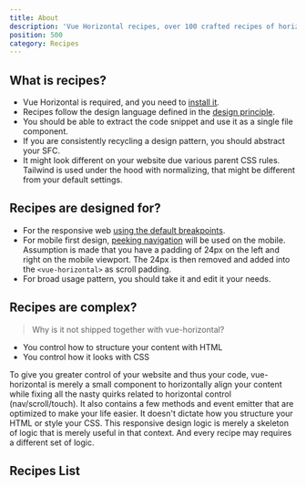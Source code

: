 ```yaml
---
title: About
description: 'Vue Horizontal recipes, over 100 crafted recipes of horizontal layout with various design choices and control mechanisms ready for your needs.'
position: 500
category: Recipes
---
```


## What is recipes?

* Vue Horizontal is required, and you need to [install it](/installation).
* Recipes follow the design language defined in the [design principle](/design/principles).
* You should be able to extract the code snippet and use it as a single file component.
* If you are consistently recycling a design pattern, you should abstract your SFC.
* It might look different on your website due various parent CSS rules. Tailwind is used under the hood with normalizing, that might be different from your default settings.

## Recipes are designed for?

* For the responsive web [using the default breakpoints](/design/responsive).
* For mobile first design, [peeking navigation](/design/principles#peeking) will be used on the mobile.
  Assumption is made that you have a padding of 24px on the left and right on the mobile viewport.
  The 24px is then removed and added into the `<vue-horizontal>` as scroll padding.
* For broad usage pattern, you should take it and edit it your needs.

## Recipes are complex?

> Why is it not shipped together with vue-horizontal?

* You control how to structure your content with HTML
* You control how it looks with CSS

To give you greater control of your website and thus your code, vue-horizontal is merely a small component to
horizontally align your content while fixing all the nasty quirks related to horizontal control
(nav/scroll/touch).
It also contains a few methods and event emitter that are optimized to make your life easier.
It doesn't dictate how you structure your HTML or style your CSS.
This responsive design logic is merely a skeleton of logic that is merely useful in that context.
And every recipe may requires a different set of logic.

## Recipes List

<recipes-list></recipes-list>
